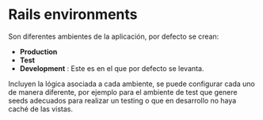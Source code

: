 # Rails environments

Son diferentes ambientes de la aplicación, por defecto se crean:

+ **Production**
+ **Test**
+ **Development** : Este es en el que por defecto se levanta.

Incluyen la lógica asociada a cada ambiente, se puede configurar cada uno de manera diferente, por ejemplo para el ambiente de test que genere seeds adecuados para realizar un testing o que en desarrollo no haya caché de las vistas.
